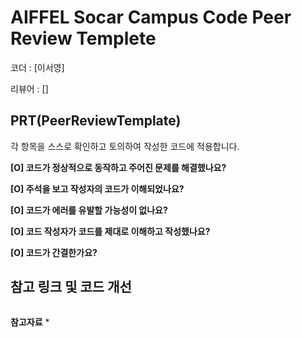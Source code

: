 # AIFFEL Socar Campus Code Peer Review Templete

코더 : [이서영]

리뷰어 : []

## PRT(PeerReviewTemplate)

각 항목을 스스로 확인하고 토의하여 작성한 코드에 적용합니다.

**[O] 코드가 정상적으로 동작하고 주어진 문제를 해결했나요?**

> 
>

**[O] 주석을 보고 작성자의 코드가 이해되었나요?**

> 
>

**[O] 코드가 에러를 유발할 가능성이 없나요?**

> 
>

**[O] 코드 작성자가 코드를 제대로 이해하고 작성했나요?**

> 
>

**[O] 코드가 간결한가요?**

>
>

## 참고 링크 및 코드 개선

```

```
**참고자료**
*

